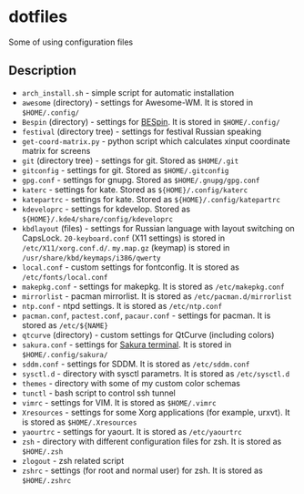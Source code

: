 dotfiles
========

Some of using configuration files

Description
-----------
* `arch_install.sh` - simple script for automatic installation
* `awesome` (directory) - settings for Awesome-WM. It is stored in `$HOME/.config/`
* `Bespin` (directory) - settings for [BESpin](http://kde-look.org/content/show.php/Bespin?content=63928). It is stored in `$HOME/.config/`
* `festival` (directory tree) - settings for festival Russian speaking
* `get-coord-matrix.py` - python script which calculates xinput coordinate matrix for screens
* `git` (directory tree) - settings for git. Stored as `$HOME/.git`
* `gitconfig` - settings for git. Stored as `$HOME/.gitconfig`
* `gpg.conf` - settings for gnupg. Stored as `$HOME/.gnupg/gpg.conf`
* `katerc` - settings for kate. Stored as `${HOME}/.config/katerc`
* `katepartrc` - settings for kate. Stored as `${HOME}/.config/katepartrc`
* `kdeveloprc` - settings for kdevelop. Stored as `${HOME}/.kde4/share/config/kdeveloprc`
* `kbdlayout` (files) - settings for Russian language with layout switching on CapsLock. `20-keyboard.conf` (X11 settings) is stored in `/etc/X11/xorg.conf.d/`. `my.map.gz` (keymap) is stored in `/usr/share/kbd/keymaps/i386/qwerty`
* `local.conf` - custom settings for fontconfig. It is stored as `/etc/fonts/local.conf`
* `makepkg.conf` - settings for makepkg. It is stored as `/etc/makepkg.conf`
* `mirrorlist` - pacman mirrorlist. It is stored as `/etc/pacman.d/mirrorlist`
* `ntp.conf` - ntpd settings. It is stored as `/etc/ntp.conf`
* `pacman.conf`, `pactest.conf`, `pacaur.conf` - settings for pacman. It is stored as `/etc/${NAME}`
* `qtcurve` (directory) - custom settings for QtCurve (including colors)
* `sakura.conf` - settings for [Sakura terminal](https://launchpad.net/sakura). It is stored in `$HOME/.config/sakura/`
* `sddm.conf` - settings for SDDM. It is stored as `/etc/sddm.conf`
* `sysctl.d` - directory with sysctl parametrs. It is stored as `/etc/sysctl.d`
* `themes` - directory with some of my custom color schemas
* `tunctl` - bash script to control ssh tunnel
* `vimrc` - settings for VIM. It is stored as `$HOME/.vimrc`
* `Xresources` - settings for some Xorg applications (for example, urxvt). It is stored as `$HOME/.Xresources`
* `yaourtrc` - settings for yaourt. It is stored as `/etc/yaourtrc`
* `zsh` - directory with different configuration files for zsh. It is stored as `$HOME/.zsh`
* `zlogout` - zsh related script
* `zshrc` - settings (for root and normal user) for zsh. It is stored as `$HOME/.zshrc`
